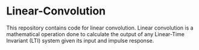 # Linear-Convolution
This repository contains code for linear convolution.
Linear convolution is a mathematical operation done to calculate the output of any Linear-Time Invariant (LTI) system given its input and impulse response.
